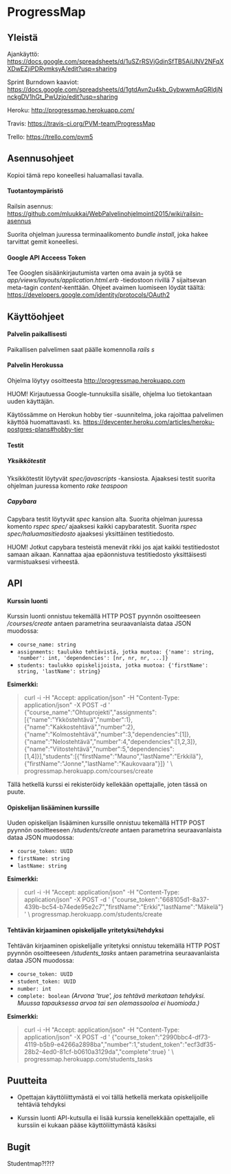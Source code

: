# ProgressMap

## Yleistä

Ajankäyttö: https://docs.google.com/spreadsheets/d/1uSZrRSVjGdinSfTB5AiUNV2NFqXXDwEZjiPDRvmksyA/edit?usp=sharing

Sprint Burndown kaaviot: https://docs.google.com/spreadsheets/d/1gtdAvn2u4kb_GybwwmAqGRldjNnckgDV1hGt_PwUzjo/edit?usp=sharing

Heroku: http://progressmap.herokuapp.com/

Travis: https://travis-ci.org/PVM-team/ProgressMap

Trello: https://trello.com/pvm5


## Asennusohjeet
Kopioi tämä repo koneellesi haluamallasi tavalla.

#### Tuotantoympäristö
Railsin asennus: https://github.com/mluukkai/WebPalvelinohjelmointi2015/wiki/railsin-asennus

Suorita ohjelman juuressa terminaalikomento _bundle install_, joka hakee tarvittat gemit koneellesi.

#### Google API Acceess Token
Tee Googlen sisäänkirjautumista varten oma avain ja syötä se _app/views/layouts/application.html.erb_ -tiedostoon rivillä 7 sijaitsevan meta-tagin _content_-kenttään. Ohjeet avaimen luomiseen löydät täältä: https://developers.google.com/identity/protocols/OAuth2

## Käyttöohjeet
#### Palvelin paikallisesti
Paikallisen palvelimen saat päälle komennolla _rails s_

#### Palvelin Herokussa
Ohjelma löytyy osoitteesta http://progressmap.herokuapp.com

HUOM! Kirjautuessa Google-tunnuksilla sisälle, ohjelma luo tietokantaan uuden käyttäjän.

Käytössämme on Herokun hobby tier -suunnitelma, joka rajoittaa palvelimen käyttöä huomattavasti. ks. https://devcenter.heroku.com/articles/heroku-postgres-plans#hobby-tier

#### Testit
##### Yksikkötestit
Yksikkötestit löytyvät _spec/javascripts_ -kansiosta. Ajaaksesi testit suorita ohjelman juuressa komento _rake teaspoon_

##### Capybara
Capybara testit löytyvät _spec_ kansion alta. Suorita ohjelman juuressa komento _rspec spec/_ ajaaksesi kaikki capybaratestit. Suorita _rspec spec/haluamasitiedosto_ ajaaksesi yksittäinen testitiedosto. 

HUOM! Jotkut capybara testeistä menevät rikki jos ajat kaikki testitiedostot samaan aikaan. Kannattaa ajaa epäonnistuva testitiedosto yksittäisesti varmistuaksesi virheestä.



## API

#### Kurssin luonti

Kurssin luonti onnistuu tekemällä HTTP POST pyynnön osoitteeseen _/courses/create_ antaen parametrina seuraavanlaista dataa JSON muodossa:

  * `course_name: string`
  * `assignments: taulukko tehtävistä, jotka muotoa: {'name': string, 'number': int, 'dependencies': [nr, nr, nr, ...]}`
  * `students: taulukko opiskelijoista, jotka muotoa: {'firstName': string, 'lastName': string}`

**Esimerkki:**

>curl -i -H "Accept: application/json" -H "Content-Type: application/json" -X POST -d '
>{"course_name":"Ohtuprojekti","assignments":[{"name":"Ykköstehtävä","number":1},{"name":"Kakkostehtävä","number":2},{"name":"Kolmostehtävä","number":3,"dependencies":[1]},{"name":"Nelostehtävä","number":4,"dependencies":[1,2,3]},{"name":"Viitostehtävä","number":5,"dependencies":[1,4]}],"students":[{"firstName":"Mauno","lastName":"Erkkilä"},{"firstName":"Jonne","lastName":"Kaukovaara"}]} ' \ progressmap.herokuapp.com/courses/create

Tällä hetkellä kurssi ei rekisteröidy kellekään opettajalle, joten tässä on puute.

#### Opiskelijan lisääminen kurssille

Uuden opiskelijan lisääminen kurssille onnistuu tekemällä HTTP POST pyynnön osoitteeseen _/students/create_ antaen parametrina seuraavanlaista dataa JSON muodossa:

  * `course_token: UUID`
  * `firstName: string`
  * `lastName: string`

**Esimerkki:**

>curl -i -H "Accept: application/json" -H "Content-Type: application/json" -X POST -d '
>{"course_token":"668105d1-8a37-439b-bc54-b74ede95e2c7","firstName":"Erkki","lastName":"Mäkelä"} ' \ progressmap.herokuapp.com/students/create

#### Tehtävän kirjaaminen opiskelijalle yritetyksi/tehdyksi

Tehtävän kirjaaminen opiskelijalle yritetyksi onnistuu tekemällä HTTP POST pyynnön osoitteeseen _/students_tasks_ antaen parametrina seuraavanlaista dataa JSON muodossa:

  * `course_token: UUID`
  * `student_token: UUID`
  * `number: int`
  * `complete: boolean` _(Arvona 'true', jos tehtävä merkataan tehdyksi. Muussa tapauksessa arvoa tai sen olemassaoloa ei huomioda.)_

**Esimerkki:**

>curl -i -H "Accept: application/json" -H "Content-Type: application/json" -X POST -d '
>{"course_token":"2990bbc4-df73-4119-b5b9-e4266a2898ba","number":1,"student_token":"ecf3df35-28b2-4ed0-81cf-b0610a3129da","complete":true} ' \ progressmap.herokuapp.com/students_tasks

## Puutteita

  * Opettajan käyttöliittymästä ei voi tällä hetkellä merkata opiskelijoille tehtäviä tehdyksi

  * Kurssin luonti API-kutsulla ei lisää kurssia kenellekkään opettajalle, eli kurssiin ei kukaan pääse käyttöliittymästä käsiksi


## Bugit

Studentmap?!?!?
